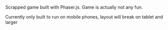 Scrapped game built with Phaser.js. Game is actually not any fun.

Currently only built to run on mobile phones, layout will break on tablet and larger
